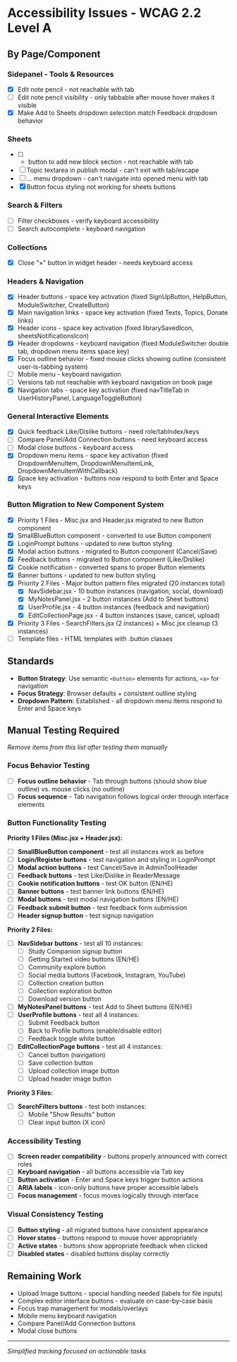 # Accessibility Issues - WCAG 2.2 Level A

## By Page/Component

### Sidepanel - Tools & Resources  
- [x] Edit note pencil - not reachable with tab
- [ ] Edit note pencil visibility - only tabbable after mouse hover makes it visible
- [x] Make Add to Sheets dropdown selection match Feedback dropdown behavior

### Sheets
- [ ] + button to add new block section - not reachable with tab
- [ ] Topic textarea in publish modal - can't exit with tab/escape
- [ ] ... menu dropdown - can't navigate into opened menu with tab
- [x] Button focus styling not working for sheets buttons

### Search & Filters
- [ ] Filter checkboxes - verify keyboard accessibility
- [ ] Search autocomplete - keyboard navigation

### Collections
- [x] Close "×" button in widget header - needs keyboard access

### Headers & Navigation  
- [x] Header buttons - space key activation (fixed SignUpButton, HelpButton, ModuleSwitcher, CreateButton)
- [x] Main navigation links - space key activation (fixed Texts, Topics, Donate links)
- [x] Header icons - space key activation (fixed librarySavedIcon, sheetsNotificationsIcon)
- [x] Header dropdowns - keyboard navigation (fixed ModuleSwitcher double tab, dropdown menu items space key)
- [x] Focus outline behavior - fixed mouse clicks showing outline (consistent user-is-tabbing system)
- [ ] Mobile menu - keyboard navigation
- [ ] Versions tab not reachable with keyboard navigation on book page
- [x] Navigation tabs - space key activation (fixed navTitleTab in UserHistoryPanel, LanguageToggleButton)

### General Interactive Elements
- [x] Quick feedback Like/Dislike buttons - need role/tabIndex/keys
- [ ] Compare Panel/Add Connection buttons - need keyboard access
- [ ] Modal close buttons - keyboard access
- [x] Dropdown menu items - space key activation (fixed DropdownMenuItem, DropdownMenuItemLink, DropdownMenuItemWithCallback)
- [x] Space key activation - buttons now respond to both Enter and Space keys

### Button Migration to New Component System
- [x] Priority 1 Files - Misc.jsx and Header.jsx migrated to new Button component
- [x] SmallBlueButton component - converted to use Button component
- [x] LoginPrompt buttons - updated to new button styling
- [x] Modal action buttons - migrated to Button component (Cancel/Save)
- [x] Feedback buttons - migrated to Button component (Like/Dislike)
- [x] Cookie notification - converted spans to proper Button elements
- [x] Banner buttons - updated to new button styling
- [x] Priority 2 Files - Major button pattern files migrated (20 instances total)
  - [x] NavSidebar.jsx - 10 button instances (navigation, social, download)
  - [x] MyNotesPanel.jsx - 2 button instances (Add to Sheet buttons)
  - [x] UserProfile.jsx - 4 button instances (feedback and navigation)
  - [x] EditCollectionPage.jsx - 4 button instances (save, cancel, upload)
- [x] Priority 3 Files - SearchFilters.jsx (2 instances) + Misc.jsx cleanup (3 instances)
- [ ] Template files - HTML templates with .button classes

## Standards
- **Button Strategy**: Use semantic `<button>` elements for actions, `<a>` for navigation
- **Focus Strategy**: Browser defaults + consistent outline styling  
- **Dropdown Pattern**: Established - all dropdown menu items respond to Enter and Space keys

## Manual Testing Required
*Remove items from this list after testing them manually*

### Focus Behavior Testing
- [ ] **Focus outline behavior** - Tab through buttons (should show blue outline) vs. mouse clicks (no outline)
- [ ] **Focus sequence** - Tab navigation follows logical order through interface elements

### Button Functionality Testing
**Priority 1 Files (Misc.jsx + Header.jsx):**
- [ ] **SmallBlueButton component** - test all instances work as before
- [ ] **Login/Register buttons** - test navigation and styling in LoginPrompt  
- [ ] **Modal action buttons** - test Cancel/Save in AdminToolHeader
- [ ] **Feedback buttons** - test Like/Dislike in ReaderMessage
- [ ] **Cookie notification buttons** - test OK button (EN/HE)
- [ ] **Banner buttons** - test banner link buttons (EN/HE)
- [ ] **Modal buttons** - test modal navigation buttons (EN/HE)
- [ ] **Feedback submit button** - test feedback form submission
- [ ] **Header signup button** - test signup navigation

**Priority 2 Files:**
- [ ] **NavSidebar buttons** - test all 10 instances:
  - [ ] Study Companion signup button
  - [ ] Getting Started video buttons (EN/HE)
  - [ ] Community explore button
  - [ ] Social media buttons (Facebook, Instagram, YouTube)
  - [ ] Collection creation button
  - [ ] Collection exploration button
  - [ ] Download version button
- [ ] **MyNotesPanel buttons** - test Add to Sheet buttons (EN/HE)
- [ ] **UserProfile buttons** - test all 4 instances:
  - [ ] Submit Feedback button
  - [ ] Back to Profile buttons (enable/disable editor)
  - [ ] Feedback toggle white button
- [ ] **EditCollectionPage buttons** - test all 4 instances:
  - [ ] Cancel button (navigation)
  - [ ] Save collection button
  - [ ] Upload collection image button
  - [ ] Upload header image button

**Priority 3 Files:**
- [ ] **SearchFilters buttons** - test both instances:
  - [ ] Mobile "Show Results" button
  - [ ] Clear input button (X icon)

### Accessibility Testing
- [ ] **Screen reader compatibility** - buttons properly announced with correct roles
- [ ] **Keyboard navigation** - all buttons accessible via Tab key
- [ ] **Button activation** - Enter and Space keys trigger button actions
- [ ] **ARIA labels** - icon-only buttons have proper accessible labels
- [ ] **Focus management** - focus moves logically through interface

### Visual Consistency Testing
- [ ] **Button styling** - all migrated buttons have consistent appearance
- [ ] **Hover states** - buttons respond to mouse hover appropriately
- [ ] **Active states** - buttons show appropriate feedback when clicked
- [ ] **Disabled states** - disabled buttons display correctly

## Remaining Work
- Upload Image buttons - special handling needed (labels for file inputs)
- Complex editor interface buttons - evaluate on case-by-case basis
- Focus trap management for modals/overlays
- Mobile menu keyboard navigation
- Compare Panel/Add Connection buttons
- Modal close buttons

---
*Simplified tracking focused on actionable tasks*

